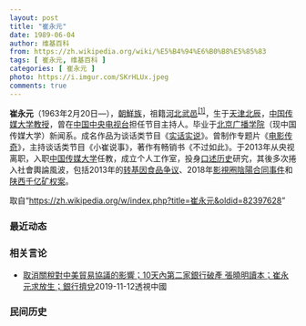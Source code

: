 ```yaml
---
layout: post
title: "崔永元"
date: 1989-06-04
author: 维基百科
from: https://zh.wikipedia.org/wiki/%E5%B4%94%E6%B0%B8%E5%85%83
tags: [ 崔永元, 维基百科 ]
categories: [ 崔永元 ]
photo: https://i.imgur.com/SKrHLUx.jpeg
comments: true
---
```

<div class="mw-content-ltr mw-parser-output" lang="zh" dir="ltr">

<p><b>崔永元</b>（1963年2月20日<span class="useeditintro" title="Template:BLP editintro">—</span>），<a href="/wiki/%E6%B1%89%E6%97%8F" title="汉族">朝鮮族</a>，祖籍<a href="/wiki/%E6%B2%B3%E5%8C%97" class="mw-redirect" title="河北">河北</a><a href="/wiki/%E6%AD%A6%E9%82%91%E5%8E%BF" title="武邑县">武邑</a><sup id="cite_ref-1" class="reference"><a href="#cite_note-1">[1]</a></sup>，生于<a href="/wiki/%E5%A4%A9%E6%B4%A5" class="mw-redirect" title="天津">天津</a><a href="/wiki/%E5%8C%97%E8%BE%B0%E5%8C%BA" title="北辰区">北辰</a>，<a href="/wiki/%E4%B8%AD%E5%9B%BD%E4%BC%A0%E5%AA%92%E5%A4%A7%E5%AD%A6" title="中国传媒大学">中国传媒大学</a><a href="/wiki/%E6%95%99%E6%8E%88" title="教授">教授</a>，曾在<a href="/wiki/%E4%B8%AD%E5%9B%BD%E4%B8%AD%E5%A4%AE%E7%94%B5%E8%A7%86%E5%8F%B0" title="中国中央电视台">中国中央电视台</a>担任节目主持人。毕业于<a href="/wiki/%E5%8C%97%E4%BA%AC%E5%B9%BF%E6%92%AD%E5%AD%A6%E9%99%A2" class="mw-redirect" title="北京广播学院">北京广播学院</a>（现中国传媒大学）新闻系。成名作品为谈话类节目《<a href="/wiki/%E5%AE%9E%E8%AF%9D%E5%AE%9E%E8%AF%B4" title="实话实说">实话实说</a>》。曾制作专题片《<a href="/wiki/%E7%94%B5%E5%BD%B1%E4%BC%A0%E5%A5%87" title="电影传奇">电影传奇</a>》，主持谈话类节目《小崔说事》，著作有畅销书《不过如此》。于2013年从央视离职，入职<a href="/wiki/%E4%B8%AD%E5%9B%BD%E4%BC%A0%E5%AA%92%E5%A4%A7%E5%AD%A6" title="中国传媒大学">中国传媒大学</a>任教，成立个人工作室，投身<a href="/wiki/%E5%8F%A3%E8%BF%B0%E6%AD%B7%E5%8F%B2" title="口述歷史">口述历史</a>研究，其後多次捲入社會輿論風波，包括2013年的<a href="/wiki/%E8%BD%AC%E5%9F%BA%E5%9B%A0%E9%A3%9F%E5%93%81%E4%BA%89%E8%AE%AE" title="转基因食品争议">转基因食品争议</a>、2018年<a href="/wiki/%E8%8C%83%E5%86%B0%E5%86%B0%E4%BA%8B%E4%BB%B6" title="范冰冰事件">影視圈陰陽合同事件</a>和<a href="/wiki/%E9%99%95%E8%A5%BF%E5%8D%83%E4%BA%BF%E7%9F%BF%E6%9D%83%E6%A1%88" title="陕西千亿矿权案">陕西千亿矿权案</a>。
</p>
<meta property="mw:PageProp/toc">
</div><!--esi <esi:include src="/esitest-fa8a495983347898/content" /> --><noscript><img src="https://login.wikimedia.org/wiki/Special:CentralAutoLogin/start?type=1x1" alt="" width="1" height="1" style="border: none; position: absolute;"></noscript>
<div class="printfooter" data-nosnippet="">取自“<a dir="ltr" href="https://zh.wikipedia.org/w/index.php?title=崔永元&amp;oldid=82397628">https://zh.wikipedia.org/w/index.php?title=崔永元&amp;oldid=82397628</a>”</div><div id="recent-news"><h3>最近动态</h3><ul></ul></div><div id="open-opinion"><h3>相关言论</h3><ul><li><a href="https://nodebe4.github.io/opinion/2019-11-12/%E5%8F%96%E6%B6%88%E9%97%9C%E7%A8%85%E5%B0%8D%E4%B8%AD%E7%BE%8E%E8%B2%BF%E6%98%93%E5%8D%94%E8%AD%B0%E7%9A%84%E5%BD%B1%E9%9F%BF-10%E5%A4%A9%E5%85%A7%E7%AC%AC%E4%BA%8C%E5%AE%B6%E9%8A%80%E8%A1%8C%E7%A0%B4%E7%94%A2-%E5%BC%B5%E6%9B%89%E6%98%8E%E8%AE%80%E6%9C%AC-%E5%B4%94%E6%B0%B8%E5%85%83%E6%B1%82%E6%94%BE%E7%94%9F-%E9%8A%80%E8%A1%8C%E6%93%A0%E5%85%8C/" title="透視中國">取消關稅對中美貿易協議的影響；10天內第二家銀行破產 張曉明讀本；崔永元求放生；銀行擠兌</a><time>2019-11-12</time><a class="tag">透視中國</a></li>
</ul></div><div id="mjls-record"><h3>民间历史</h3><ul></ul></div>